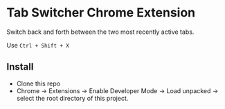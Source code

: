 # Tab Switcher Chrome Extension

Switch back and forth between the two most recently active tabs.

Use `Ctrl + Shift + X`

## Install

- Clone this repo
- Chrome -> Extensions -> Enable Developer Mode -> Load unpacked -> select the root directory of this project.

